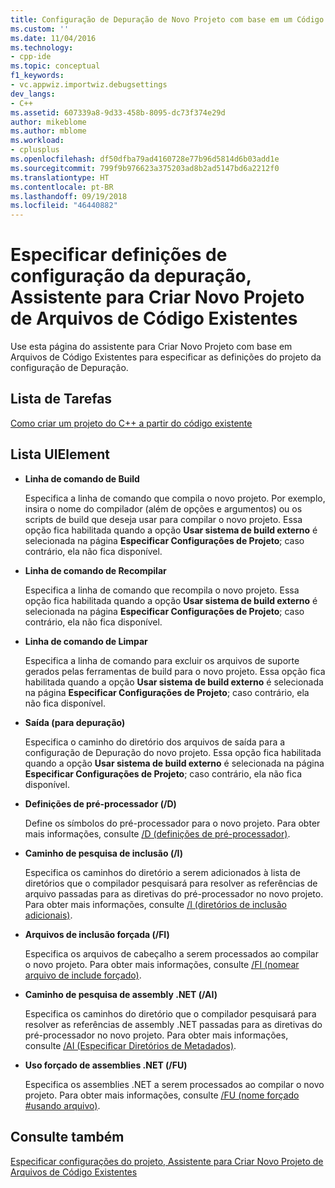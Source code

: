 ```yaml
---
title: Configuração de Depuração de Novo Projeto com base em um Código Existente (Visual C++) | Microsoft Docs
ms.custom: ''
ms.date: 11/04/2016
ms.technology:
- cpp-ide
ms.topic: conceptual
f1_keywords:
- vc.appwiz.importwiz.debugsettings
dev_langs:
- C++
ms.assetid: 607339a8-9d33-458b-8095-dc73f374e29d
author: mikeblome
ms.author: mblome
ms.workload:
- cplusplus
ms.openlocfilehash: df50dfba79ad4160728e77b96d5814d6b03add1e
ms.sourcegitcommit: 799f9b976623a375203ad8b2ad5147bd6a2212f0
ms.translationtype: HT
ms.contentlocale: pt-BR
ms.lasthandoff: 09/19/2018
ms.locfileid: "46440882"
---
```

# <a name="specify-debug-configuration-settings-create-new-project-from-existing-code-files-wizard"></a>Especificar definições de configuração da depuração, Assistente para Criar Novo Projeto de Arquivos de Código Existentes

Use esta página do assistente para Criar Novo Projeto com base em Arquivos de Código Existentes para especificar as definições do projeto da configuração de Depuração.

## <a name="task-list"></a>Lista de Tarefas

[Como criar um projeto do C++ a partir do código existente](../ide/how-to-create-a-cpp-project-from-existing-code.md)

## <a name="uielement-list"></a>Lista UIElement

- **Linha de comando de Build**

   Especifica a linha de comando que compila o novo projeto. Por exemplo, insira o nome do compilador (além de opções e argumentos) ou os scripts de build que deseja usar para compilar o novo projeto. Essa opção fica habilitada quando a opção **Usar sistema de build externo** é selecionada na página **Especificar Configurações de Projeto**; caso contrário, ela não fica disponível.

- **Linha de comando de Recompilar**

   Especifica a linha de comando que recompila o novo projeto. Essa opção fica habilitada quando a opção **Usar sistema de build externo** é selecionada na página **Especificar Configurações de Projeto**; caso contrário, ela não fica disponível.

- **Linha de comando de Limpar**

   Especifica a linha de comando para excluir os arquivos de suporte gerados pelas ferramentas de build para o novo projeto. Essa opção fica habilitada quando a opção **Usar sistema de build externo** é selecionada na página **Especificar Configurações de Projeto**; caso contrário, ela não fica disponível.

- **Saída (para depuração)**

   Especifica o caminho do diretório dos arquivos de saída para a configuração de Depuração do novo projeto. Essa opção fica habilitada quando a opção **Usar sistema de build externo** é selecionada na página **Especificar Configurações de Projeto**; caso contrário, ela não fica disponível.

- **Definições de pré-processador (/D)**

   Define os símbolos do pré-processador para o novo projeto. Para obter mais informações, consulte [/D (definições de pré-processador)](../build/reference/d-preprocessor-definitions.md).

- **Caminho de pesquisa de inclusão (/I)**

   Especifica os caminhos do diretório a serem adicionados à lista de diretórios que o compilador pesquisará para resolver as referências de arquivo passadas para as diretivas do pré-processador no novo projeto. Para obter mais informações, consulte [/I (diretórios de inclusão adicionais)](../build/reference/i-additional-include-directories.md).

- **Arquivos de inclusão forçada (/FI)**

   Especifica os arquivos de cabeçalho a serem processados ao compilar o novo projeto. Para obter mais informações, consulte [/FI (nomear arquivo de include forçado)](../build/reference/fi-name-forced-include-file.md).

- **Caminho de pesquisa de assembly .NET (/AI)**

   Especifica os caminhos do diretório que o compilador pesquisará para resolver as referências de assembly .NET passadas para as diretivas do pré-processador no novo projeto. Para obter mais informações, consulte [/AI (Especificar Diretórios de Metadados)](../build/reference/ai-specify-metadata-directories.md).

- **Uso forçado de assemblies .NET (/FU)**

   Especifica os assemblies .NET a serem processados ao compilar o novo projeto. Para obter mais informações, consulte [/FU (nome forçado #usando arquivo)](../build/reference/fu-name-forced-hash-using-file.md).

## <a name="see-also"></a>Consulte também

[Especificar configurações do projeto, Assistente para Criar Novo Projeto de Arquivos de Código Existentes](../ide/specify-project-settings-create-new-project-from-existing-code-files-wizard.md)
